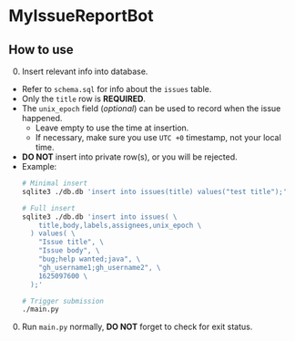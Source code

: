 # MyIssueReportBot

## How to use

0. Insert relevant info into database.
  - Refer to `schema.sql` for info about the `issues` table.
  - Only the `title` row is __REQUIRED__.
  - The `unix_epoch` field (_optional_) can be used to record when the issue happened.
    - Leave empty to use the time at insertion.
    - If necessary, make sure you use `UTC +0` timestamp, not your local time.
  - __DO NOT__ insert into private row(s), or you will be rejected.
  - Example:
    ```sh
    # Minimal insert
    sqlite3 ./db.db 'insert into issues(title) values("test title");'

    # Full insert
    sqlite3 ./db.db 'insert into issues( \
        title,body,labels,assignees,unix_epoch \
      ) values( \
        "Issue title", \
        "Issue body", \
        "bug;help wanted;java", \
        "gh_username1;gh_username2", \
        1625097600 \
      );'

    # Trigger submission
    ./main.py
    ```

0. Run `main.py` normally, __DO NOT__ forget to check for exit status.
